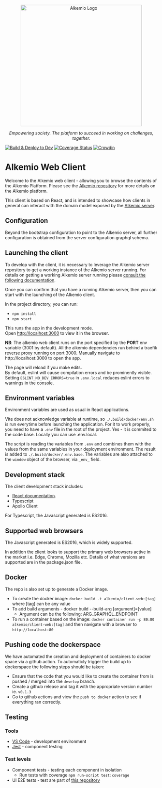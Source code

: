 <p align="center">
  <a href="https://alkemio.foundation/" target="blank"><img src="https://alkemio.foundation/uploads/logos/alkemio-logo.svg" width="400" alt="Alkemio Logo" /></a>
</p>
<p align="center"><i>Empowering society. The platform to succeed in working on challenges, together.</i></p>

[![Build & Deploy to Dev](https://github.com/alkem-io/client-web/actions/workflows/build-deploy-k8s-dev-azure.yml/badge.svg)](https://github.com/alkem-io/client-web/actions/workflows/build-deploy-k8s-dev-azure.yml)
[![Coverage Status](https://coveralls.io/repos/github/alkem-io/client-web/badge.svg?branch=develop)](https://coveralls.io/github/alkem-io/client-web?branch=develop)
[![Crowdin](https://badges.crowdin.net/alkemio/localized.svg)](https://crowdin.com/project/alkemio)

# Alkemio Web Client

Welcome to the Alkemio web client - allowing you to browse the contents of the Alkemio Platform. Please see the [Alkemio repository](https://github.com/alkem-io/alkemio) for more details on the Alkemio platform.

This client is based on React, and is intended to showcase how clients in general can interact with the domain model exposed by the [Alkemio server](https://github.com/alkem-io/server).

## Configuration

Beyond the bootstrap configuration to point to the Alkemio server, all further configuration is obtained from the server configuration graphql schema.

## Launching the client

To develop with the client, it is necessary to leverage the Alkemio server repository to get a working instance of the Alkemio server running. For details on getting a working Alkemio server running please [consult the following documentation](https://github.com/alkem-io/server/blob/develop/docs/Running.md).

Once you can confirm that you have a running Alkemio server, then you can start with the launching of the Alkemio client.

In the project directory, you can run:

- `npm install`
- `npm start`

This runs the app in the development mode.<br />
Open [http://localhost:3000](http://localhost:3000) to view it in the browser.

**NB**: The alkemio web client runs on the port specified by the **PORT** env variable (3001 by default). All the alkemio dependencies run behind a traefik reverse proxy running on port 3000. Manually navigate to http://localhost:3000 to open the app.

The page will reload if you make edits.<br />
By default, eslint will cause compilation errors and be prominently visible.
Setting `ESLINT_NO_DEV_ERRORS=true` in `.env.local` reduces eslint errors to warnings in the console.

## Environment variables

Environment variables are used as usual in React applications.

Vite does not acknowledge variable at runtime, so `./.build/docker/env.sh` is run everytime before launching the application.
For it to work properly, you need to have a `.env` file in the root of the project. Yes - it is commited to the code base. Locally you can use .env.local.

The script is reading the variables from `.env` and combines them with the values from the same variables in your deployment environment.
The result is added to `./.build/docker/.env.base`.
The variables are also attached to the `window` object of the browser, via `_env_` field.

## Development stack

The client development stack includes:

- [React documentation](https://reactjs.org/).
- Typescript
- Apollo Client

For Typescript, the Javascript generated is ES2016.

## Supported web browsers

The Javascript generated is ES2016, which is widely supported.

In addition the client looks to support the primary web browsers active in the market i.e. Edge, Chrome, Mozilla etc. Details of what versions are supported are in the package.json file.

## Docker

The repo is also set up to generate a Docker image.

- To create the docker image: `docker build -t alkemio/client-web:[tag]` where [tag] can be any value
- To add build arguments - docker build --build-arg [argument]=[value]
  - Argument can be the following: ARG_GRAPHQL_ENDPOINT
- To run a container based on the image: `docker container run -p 80:80 alkemio/client-web:[tag]` and then navigate with a browser to `http://localhost:80`

## Pushing code the dockerspace

We have automated the creation and deployment of containers to docker space via a github action. To automaticly trigger the build up to dockerspace the following steps should be taken:

- Ensure that the code that you would like to create the container from is pushed / merged into the `develop` branch.
- Create a github release and tag it with the appropriate version number ie. `v0.1.3`
- Go to github actions and view the `push to docker` action to see if everything ran correctly.

## Testing

### Tools

- [VS Code](https://code.visualstudio.com/) - development environment
- [Jest](https://jestjs.io/) - component testing

### Test levels

- Component tests - testing each component in isolation
  - Run tests with coverage `npm run-script test:coverage`
- UI E2E tests - test are part of [this repository](https://github.com/alkem-io/test-suites/tree/develop/test/functional/e2e)
